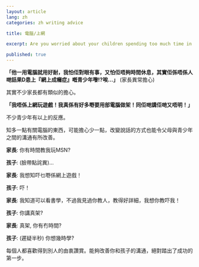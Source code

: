 ```yaml
---
layout: article
lang: zh
categories: zh writing advice

title: 電腦/上網 

excerpt: Are you worried about your children spending too much time in front of the computer?

published: true
---
```


**「他一用電腦就用好耐，我怕佢對眼有事，又怕佢唔夠時間休息，其實佢係唔係人哋話果D患上『網上成癮症』嘅青少年嚟!?唉…」** (家長異常擔心)

其實不少家長都有類似的擔心。

**「我唔係上網玩遊戲！我真係有好多嘢要用部電腦做架！同佢哋講佢哋又唔明！」**

不少青少年有以上的反應。 

知多一點有關電腦的東西，可能擔心少一點，改變說話的方式也能令父母與青少年之間的溝通有所改善。

**家長**: 你有時間教我玩MSN?

**孩子**: (臉帶點詫異)…

**家長**: 我想知吓乜嘢係網上遊戲！

**孩子**: 吓！

**家長**: 我知道可以看書學，不過我見過你教人，教得好詳細，我想你教吓我！

**孩子**: 你講真架?

**家長**: 真架, 你有冇時間?

**孩子**: (遲疑半秒) 你想幾時學?

每個人都喜歡得到別人的由衷讚賞。能夠改善你和孩子的溝通，絕對踏出了成功的第一步。
